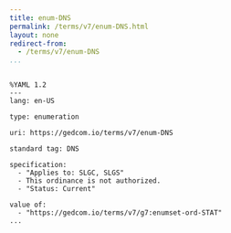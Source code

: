 ```yaml
---
title: enum-DNS
permalink: /terms/v7/enum-DNS.html
layout: none
redirect-from:
  - /terms/v7/enum-DNS
...
```


```

%YAML 1.2
---
lang: en-US

type: enumeration

uri: https://gedcom.io/terms/v7/enum-DNS

standard tag: DNS

specification:
  - "Applies to: SLGC, SLGS"
  - This ordinance is not authorized.
  - "Status: Current"

value of:
  - "https://gedcom.io/terms/v7/g7:enumset-ord-STAT"
...

```
